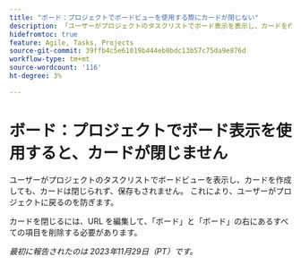 ```yaml
---
title: "ボード：プロジェクトでボードビューを使用する際にカードが閉じない"
description: 「ユーザーがプロジェクトのタスクリストでボード表示を表示し、カードを作成しても、カードは閉じられず、保存もされません。 これにより、ユーザーがプロジェクトに戻るのを防ぎます。」
hidefromtoc: true
feature: Agile, Tasks, Projects
source-git-commit: 39ffb4c5e61019b444eb0bdc13b57c75da9e876d
workflow-type: tm+mt
source-wordcount: '116'
ht-degree: 3%

---
```



# ボード：プロジェクトでボード表示を使用すると、カードが閉じません

ユーザーがプロジェクトのタスクリストでボードビューを表示し、カードを作成しても、カードは閉じられず、保存もされません。 これにより、ユーザーがプロジェクトに戻るのを防ぎます。

カードを閉じるには、URL を編集して、「ボード」と「ボード」の右にあるすべての項目を削除する必要があります。

_最初に報告されたのは 2023年11月29日（PT）です。_
